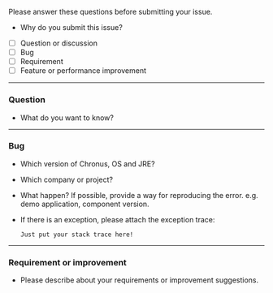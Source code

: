 Please answer these questions before submitting your issue.

- Why do you submit this issue?
- [ ] Question or discussion
- [ ] Bug
- [ ] Requirement
- [ ] Feature or performance improvement

___
### Question
- What do you want to know?

___
### Bug
- Which version of Chronus, OS and JRE?

- Which company or project?

- What happen?
If possible, provide a way for reproducing the error. e.g. demo application, component version.

- If there is an exception, please attach the exception trace:

  ```
  Just put your stack trace here!
  ```

___
### Requirement or improvement
- Please describe about your requirements or improvement suggestions.